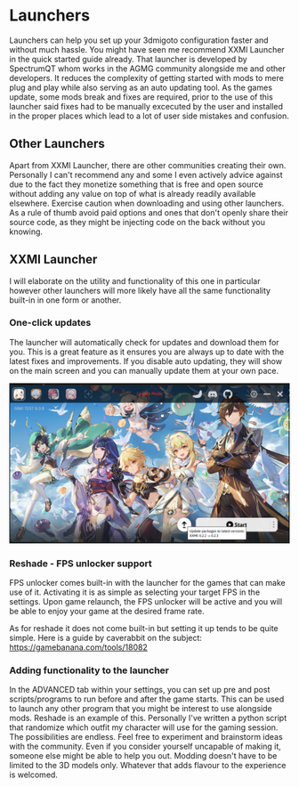 # Launchers

Launchers can help you set up your 3dmigoto configuration faster and without much hassle. You might have seen me recommend XXMI Launcher in the quick started guide already. That launcher is developed by SpectrumQT whom works in the AGMG community alongside me and other developers. It reduces the complexity of getting started with mods to mere plug and play while also serving as an auto updating tool. As the games update, some mods break and fixes are required, prior to the use of this launcher said fixes had to be manually excecuted by the user and installed in the proper places which lead to a lot of user side mistakes and confusion.

## Other Launchers

Apart from XXMI Launcher, there are other communities creating their own. Personally I can't recommend any and some I even actively advice against due to the fact they monetize something that is free and open source without adding any value on top of what is already readily available elsewhere. Exercise caution when downloading and using other launchers. As a rule of thumb avoid paid options and ones that don't openly share their source code, as they might be injecting code on the back without you knowing.

## XXMI Launcher

I will elaborate on the utility and functionality of this one in particular however other launchers will more likely have all the same functionality built-in in one form or another.

### One-click updates

The launcher will automatically check for updates and download them for you. This is a great feature as it ensures you are always up to date with the latest fixes and improvements. If you disable auto updating, they will show on the main screen and you can manually update them at your own pace.

![updateready](./img/updateready.png)

### Reshade - FPS unlocker support

FPS unlocker comes built-in with the launcher for the games that can make use of it. Activating it is as simple as selecting your target FPS in the settings. Upon game relaunch, the FPS unlocker will be active and you will be able to enjoy your game at the desired frame rate.

As for reshade it does not come built-in but setting it up tends to be quite simple.
Here is a guide by caverabbit on the subject: <https://gamebanana.com/tools/18082>

### Adding functionality to the launcher

In the ADVANCED tab within your settings, you can set up pre and post scripts/programs to run before and after the game starts. This can be used to launch any other program that you might be interest to use alongside mods. Reshade is an example of this. Personally I've written a python script that randomize which outfit my character will use for the gaming session. The possibilities are endless. Feel free to experiment and brainstorm ideas with the community. Even if you consider yourself uncapable of making it, someone else might be able to help you out. Modding doesn't have to be limited to the 3D models only. Whatever that adds flavour to the experience is welcomed.
